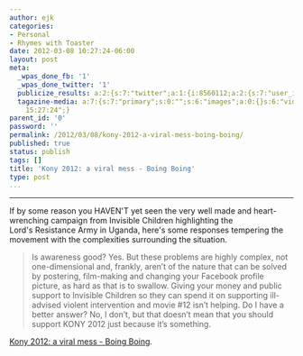 ```yaml
---
author: ejk
categories:
- Personal
- Rhymes with Toaster
date: 2012-03-08 10:27:24-06:00
layout: post
meta:
  _wpas_done_fb: '1'
  _wpas_done_twitter: '1'
  publicize_results: a:2:{s:7:"twitter";a:1:{i:8560112;a:2:{s:7:"user_id";s:3:"ejk";s:7:"post_id";s:18:"177777569763037185";}}s:2:"fb";a:1:{i:722852376;a:2:{s:7:"user_id";s:9:"722852376";s:7:"post_id";s:17:"10150583487807377";}}}
  tagazine-media: a:7:{s:7:"primary";s:0:"";s:6:"images";a:0:{}s:6:"videos";a:0:{}s:11:"image_count";s:1:"0";s:6:"author";s:7:"8673313";s:7:"blog_id";s:7:"8370333";s:9:"mod_stamp";s:19:"2012-03-08
    15:27:24";}
parent_id: '0'
password: ''
permalink: /2012/03/08/kony-2012-a-viral-mess-boing-boing/
published: true
status: publish
tags: []
title: 'Kony 2012: a viral mess - Boing Boing'
type: post
...
```

---

If by some reason you HAVEN'T yet seen the very well made and heart-wrenching campaign from Invisible Children highlighting the Lord's Resistance Army in Uganda, here's some responses tempering the movement with the complexities surrounding the situation.

> Is awareness good? Yes. But these problems are highly complex, not one-dimensional and, frankly, aren’t of the nature that can be solved by postering, film-making and changing your Facebook profile picture, as hard as that is to swallow. Giving your money and public support to Invisible Children so they can spend it on supporting ill-advised violent intervention and movie \#12 isn’t helping. Do I have a better answer? No, I don’t, but that doesn’t mean that you should support KONY 2012 just because it’s something.

[Kony 2012: a viral mess - Boing Boing](http://boingboing.net/2012/03/07/kony-2012-a-viral-mess.html).
